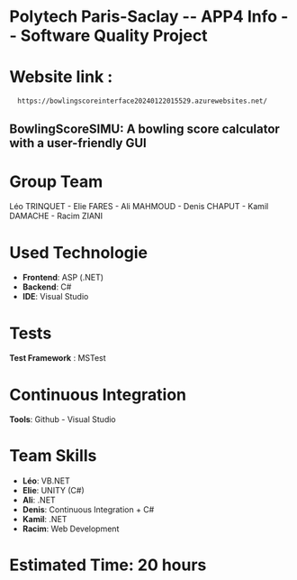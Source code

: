 # Polytech Paris-Saclay -- APP4 Info -- Software Quality Project 
# Website link :
      https://bowlingscoreinterface20240122015529.azurewebsites.net/
## BowlingScoreSIMU: A bowling score calculator with a user-friendly GUI  
# Group Team
Léo TRINQUET - Elie FARES - Ali MAHMOUD - Denis CHAPUT - Kamil DAMACHE - Racim ZIANI
# Used Technologie 
  - __Frontend__: ASP (.NET)
  - __Backend__: C#
  - __IDE__: Visual Studio
# Tests 
__Test Framework__ : MSTest
# Continuous Integration 
__Tools__: Github - Visual Studio
# Team Skills
  - __Léo__: VB.NET
  - __Elie__: UNITY (C#)
  - __Ali__: .NET
  - __Denis__: Continuous Integration + C#
  - __Kamil__: .NET
  - __Racim__: Web Development
# Estimated Time: 20 hours
